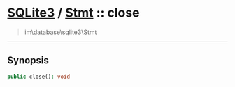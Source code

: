 # [SQLite3](sqlite.md) / [Stmt](sqlite-Stmt.md) :: close
 > im\database\sqlite3\Stmt
____

## Synopsis
```php
public close(): void
```
